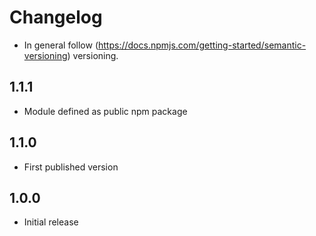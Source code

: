 # Changelog

* In general follow (https://docs.npmjs.com/getting-started/semantic-versioning) versioning.

## 1.1.1
* Module defined as public npm package

## 1.1.0
* First published version

## 1.0.0
* Initial release
